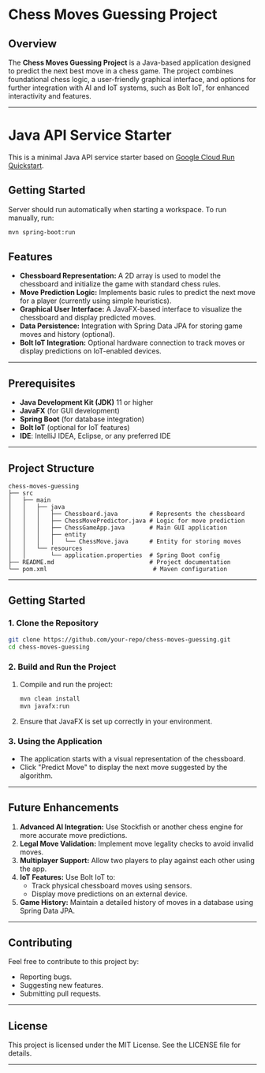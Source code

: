 # Chess Moves Guessing Project

## Overview
The **Chess Moves Guessing Project** is a Java-based application designed to predict the next best move in a chess game. The project combines foundational chess logic, a user-friendly graphical interface, and options for further integration with AI and IoT systems, such as Bolt IoT, for enhanced interactivity and features.

---

# Java API Service Starter

This is a minimal Java API service starter based on [Google Cloud Run Quickstart](https://cloud.google.com/run/docs/quickstarts/build-and-deploy/deploy-java-service).

## Getting Started

Server should run automatically when starting a workspace. To run manually, run:
```sh
mvn spring-boot:run
```

## Features
- **Chessboard Representation:** A 2D array is used to model the chessboard and initialize the game with standard chess rules.
- **Move Prediction Logic:** Implements basic rules to predict the next move for a player (currently using simple heuristics).
- **Graphical User Interface:** A JavaFX-based interface to visualize the chessboard and display predicted moves.
- **Data Persistence:** Integration with Spring Data JPA for storing game moves and history (optional).
- **Bolt IoT Integration:** Optional hardware connection to track moves or display predictions on IoT-enabled devices.

---

## Prerequisites
- **Java Development Kit (JDK)** 11 or higher
- **JavaFX** (for GUI development)
- **Spring Boot** (for database integration)
- **Bolt IoT** (optional for IoT features)
- **IDE**: IntelliJ IDEA, Eclipse, or any preferred IDE

---

## Project Structure
```
chess-moves-guessing
├── src
│   ├── main
│   │   ├── java
│   │   │   ├── Chessboard.java         # Represents the chessboard
│   │   │   ├── ChessMovePredictor.java # Logic for move prediction
│   │   │   ├── ChessGameApp.java       # Main GUI application
│   │   │   ├── entity
│   │   │   │   └── ChessMove.java      # Entity for storing moves
│   │   └── resources
│   │       └── application.properties  # Spring Boot config
├── README.md                           # Project documentation
└── pom.xml                              # Maven configuration
```

---

## Getting Started
### 1. Clone the Repository
```bash
git clone https://github.com/your-repo/chess-moves-guessing.git
cd chess-moves-guessing
```

### 2. Build and Run the Project
1. Compile and run the project:
   ```bash
   mvn clean install
   mvn javafx:run
   ```
2. Ensure that JavaFX is set up correctly in your environment.

### 3. Using the Application
- The application starts with a visual representation of the chessboard.
- Click "Predict Move" to display the next move suggested by the algorithm.

---

## Future Enhancements
1. **Advanced AI Integration:** Use Stockfish or another chess engine for more accurate move predictions.
2. **Legal Move Validation:** Implement move legality checks to avoid invalid moves.
3. **Multiplayer Support:** Allow two players to play against each other using the app.
4. **IoT Features:** Use Bolt IoT to:
   - Track physical chessboard moves using sensors.
   - Display move predictions on an external device.
5. **Game History:** Maintain a detailed history of moves in a database using Spring Data JPA.

---

## Contributing
Feel free to contribute to this project by:
- Reporting bugs.
- Suggesting new features.
- Submitting pull requests.

---

## License
This project is licensed under the MIT License. See the LICENSE file for details.

---


